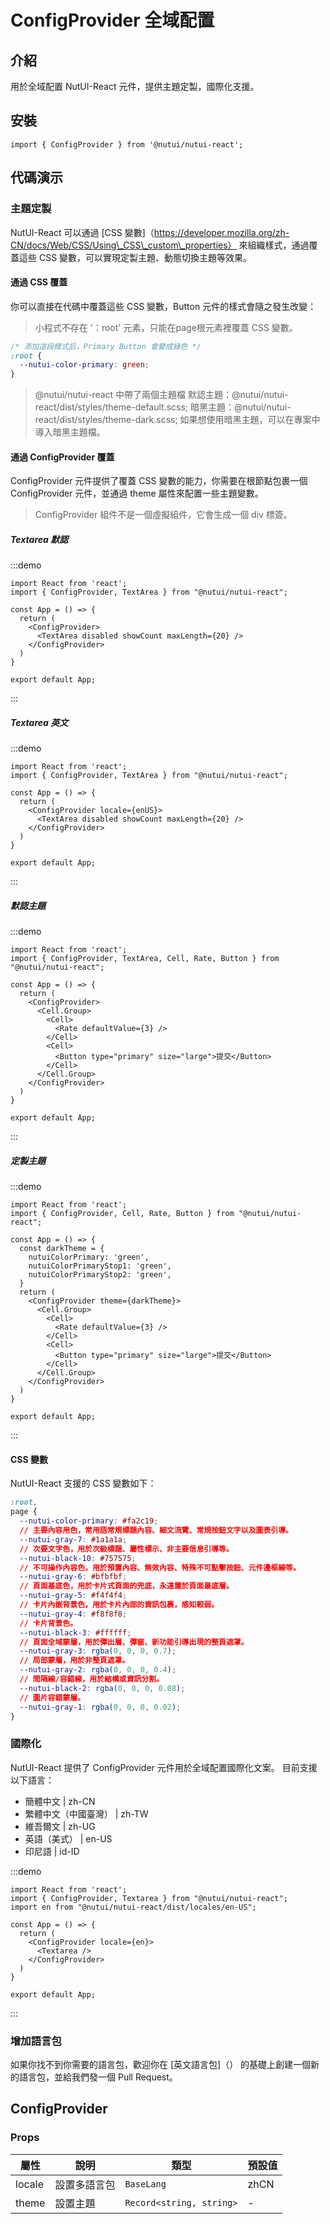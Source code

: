# ConfigProvider 全域配置

## 介紹

用於全域配置 NutUI-React 元件，提供主題定製，國際化支援。

## 安裝

```tsx
import { ConfigProvider } from '@nutui/nutui-react';
```

## 代碼演示

### 主題定製

NutUI-React 可以通過 \[CSS 變數\]（<https://developer.mozilla.org/zh-CN/docs/Web/CSS/Using\_CSS\_custom\_properties）> 來組織樣式，通過覆蓋這些 CSS 變數，可以實現定製主題、動態切換主題等效果。

#### 通過 CSS 覆蓋

你可以直接在代碼中覆蓋這些 CSS 變數，Button 元件的樣式會隨之發生改變：

> 小程式不存在 '：root' 元素，只能在page根元素裡覆蓋 CSS 變數。

```css
/* 添加這段樣式后，Primary Button 會變成綠色 */
:root {
  --nutui-color-primary: green;
}
```

> @nutui/nutui-react 中帶了兩個主題檔 默認主題：@nutui/nutui-react/dist/styles/theme-default.scss; 暗黑主題：@nutui/nutui-react/dist/styles/theme-dark.scss; 如果想使用暗黑主題，可以在專案中導入暗黑主題檔。

#### 通過 ConfigProvider 覆蓋

ConfigProvider 元件提供了覆蓋 CSS 變數的能力，你需要在根節點包裹一個 ConfigProvider 元件，並通過 theme 屬性來配置一些主題變數。

> ConfigProvider 組件不是一個虛擬組件，它會生成一個 div 標簽。

##### Textarea 默認

:::demo

```tsx
import React from 'react';
import { ConfigProvider, TextArea } from "@nutui/nutui-react";

const App = () => {
  return (
    <ConfigProvider>
      <TextArea disabled showCount maxLength={20} />
    </ConfigProvider>
  )
}

export default App;
```

:::

##### Textarea 英文

:::demo

```tsx
import React from 'react';
import { ConfigProvider, TextArea } from "@nutui/nutui-react";

const App = () => {
  return (
    <ConfigProvider locale={enUS}>
      <TextArea disabled showCount maxLength={20} />
    </ConfigProvider>
  )
}

export default App;
```

:::

##### 默認主題

:::demo

```tsx
import React from 'react';
import { ConfigProvider, TextArea, Cell, Rate, Button } from "@nutui/nutui-react";

const App = () => {
  return (
    <ConfigProvider>
      <Cell.Group>
        <Cell>
          <Rate defaultValue={3} />
        </Cell>
        <Cell>
          <Button type="primary" size="large">提交</Button>
        </Cell>
      </Cell.Group>
    </ConfigProvider>
  )
}

export default App;
```

:::

##### 定製主題

:::demo

```tsx
import React from 'react';
import { ConfigProvider, Cell, Rate, Button } from "@nutui/nutui-react";

const App = () => {
  const darkTheme = {
    nutuiColorPrimary: 'green',
    nutuiColorPrimaryStop1: 'green',
    nutuiColorPrimaryStop2: 'green',
  }
  return (
    <ConfigProvider theme={darkTheme}>
      <Cell.Group>
        <Cell>
          <Rate defaultValue={3} />
        </Cell>
        <Cell>
          <Button type="primary" size="large">提交</Button>
        </Cell>
      </Cell.Group>
    </ConfigProvider>
  )
}

export default App;
```

:::

#### CSS 變數

NutUI-React 支援的 CSS 變數如下：

```css
:root,
page {
  --nutui-color-primary: #fa2c19;
  // 主要內容用色，常用語常規標題內容、細文流覽、常規按鈕文字以及圖表引導。
  --nutui-gray-7: #1a1a1a;
  // 次要文字色，用於次級標題、屬性標示、非主要信息引導等。
  --nutui-black-10: #757575;
  // 不可操作內容色，用於預置內容、無效內容、特殊不可點擊按鈕、元件邊框線等。
  --nutui-gray-6: #bfbfbf;
  // 頁面基底色，用於卡片式頁面的兜底，永遠置於頁面最底層。
  --nutui-gray-5: #f4f4f4;
  // 卡片內嵌背景色，用於卡片內部的資訊包裹，感知較弱。
  --nutui-gray-4: #f8f8f8;
  // 卡片背景色。
  --nutui-black-3: #ffffff;
  // 頁面全域蒙層，用於彈出層、彈窗、新功能引導出現的整頁遮罩。
  --nutui-gray-3: rgba(0, 0, 0, 0.7);
  // 局部蒙層，用於非整頁遮罩。
  --nutui-gray-2: rgba(0, 0, 0, 0.4);
  // 間隔線/容錯線，用於結構或資訊分割。
  --nutui-black-2: rgba(0, 0, 0, 0.08);
  // 圖片容錯蒙層。
  --nutui-gray-1: rgba(0, 0, 0, 0.02);
}

```

### 國際化

NutUI-React 提供了 ConfigProvider 元件用於全域配置國際化文案。 目前支援以下語言：

* 簡體中文 | zh-CN
* 繁體中文（中國臺灣） | zh-TW
* 維吾爾文 | zh-UG
* 英語（美式） | en-US
* 印尼語 | id-ID

:::demo

```tsx
import React from 'react';
import { ConfigProvider, Textarea } from "@nutui/nutui-react";
import en from "@nutui/nutui-react/dist/locales/en-US";

const App = () => {
  return (
    <ConfigProvider locale={en}>
      <Textarea />
    </ConfigProvider>
  )
}

export default App;
```

:::

### 增加語言包

如果你找不到你需要的語言包，歡迎你在 \[英文語言包\]（） 的基礎上創建一個新的語言包，並給我們發一個 Pull Request。

## ConfigProvider

### Props

| 屬性 | 說明 | 類型 | 預設值 |
| --- | --- | --- | --- |
| locale | 設置多語言包 | `BaseLang` | zhCN |
| theme | 設置主題 | `Record<string, string>` | \- |
